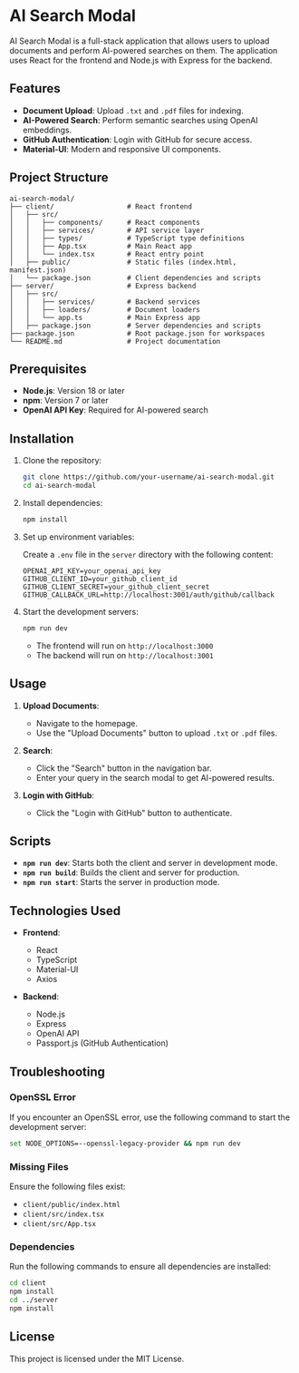 # AI Search Modal

AI Search Modal is a full-stack application that allows users to upload documents and perform AI-powered searches on them. The application uses React for the frontend and Node.js with Express for the backend.

## Features

- **Document Upload**: Upload `.txt` and `.pdf` files for indexing.
- **AI-Powered Search**: Perform semantic searches using OpenAI embeddings.
- **GitHub Authentication**: Login with GitHub for secure access.
- **Material-UI**: Modern and responsive UI components.

## Project Structure

```
ai-search-modal/
├── client/                  # React frontend
│   ├── src/
│   │   ├── components/      # React components
│   │   ├── services/        # API service layer
│   │   ├── types/           # TypeScript type definitions
│   │   ├── App.tsx          # Main React app
│   │   └── index.tsx        # React entry point
│   ├── public/              # Static files (index.html, manifest.json)
│   └── package.json         # Client dependencies and scripts
├── server/                  # Express backend
│   ├── src/
│   │   ├── services/        # Backend services
│   │   ├── loaders/         # Document loaders
│   │   └── app.ts           # Main Express app
│   ├── package.json         # Server dependencies and scripts
├── package.json             # Root package.json for workspaces
└── README.md                # Project documentation
```

## Prerequisites

- **Node.js**: Version 18 or later
- **npm**: Version 7 or later
- **OpenAI API Key**: Required for AI-powered search

## Installation

1. Clone the repository:

   ```bash
   git clone https://github.com/your-username/ai-search-modal.git
   cd ai-search-modal
   ```

2. Install dependencies:

   ```bash
   npm install
   ```

3. Set up environment variables:

   Create a `.env` file in the `server` directory with the following content:

   ```plaintext
   OPENAI_API_KEY=your_openai_api_key
   GITHUB_CLIENT_ID=your_github_client_id
   GITHUB_CLIENT_SECRET=your_github_client_secret
   GITHUB_CALLBACK_URL=http://localhost:3001/auth/github/callback
   ```

4. Start the development servers:

   ```bash
   npm run dev
   ```

   - The frontend will run on `http://localhost:3000`
   - The backend will run on `http://localhost:3001`

## Usage

1. **Upload Documents**:
   - Navigate to the homepage.
   - Use the "Upload Documents" button to upload `.txt` or `.pdf` files.

2. **Search**:
   - Click the "Search" button in the navigation bar.
   - Enter your query in the search modal to get AI-powered results.

3. **Login with GitHub**:
   - Click the "Login with GitHub" button to authenticate.

## Scripts

- **`npm run dev`**: Starts both the client and server in development mode.
- **`npm run build`**: Builds the client and server for production.
- **`npm run start`**: Starts the server in production mode.

## Technologies Used

- **Frontend**:
  - React
  - TypeScript
  - Material-UI
  - Axios

- **Backend**:
  - Node.js
  - Express
  - OpenAI API
  - Passport.js (GitHub Authentication)

## Troubleshooting

### OpenSSL Error

If you encounter an OpenSSL error, use the following command to start the development server:

```bash
set NODE_OPTIONS=--openssl-legacy-provider && npm run dev
```

### Missing Files

Ensure the following files exist:
- `client/public/index.html`
- `client/src/index.tsx`
- `client/src/App.tsx`

### Dependencies

Run the following commands to ensure all dependencies are installed:

```bash
cd client
npm install
cd ../server
npm install
```

## License

This project is licensed under the MIT License.